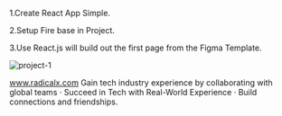 
 1.Create React App Simple.
 
 2.Setup Fire base in Project.
 
 3.Use React.js will build out the first page from the Figma Template.
 
 
 
 
 
 
 
 
  
![project-1](https://user-images.githubusercontent.com/116291339/201000972-46bdd4a9-95f5-4425-8aee-ce38dfd22f2d.PNG)

 
 
 www.radicalx.com
 Gain tech industry experience by collaborating with global teams · 
 Succeed in Tech with Real-World Experience ·
 Build connections and friendships. 
